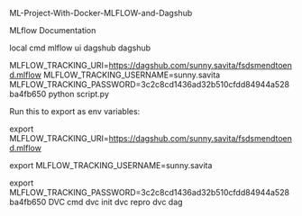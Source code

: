 ML-Project-With-Docker-MLFLOW-and-Dagshub


MLflow
Documentation

local cmd
mlflow ui
dagshub
dagshub

MLFLOW_TRACKING_URI=https://dagshub.com/sunny.savita/fsdsmendtoend.mlflow
MLFLOW_TRACKING_USERNAME=sunny.savita
MLFLOW_TRACKING_PASSWORD=3c2c8cd1436ad32b510cfdd84944a528ba4fb650
python script.py

Run this to export as env variables:

export MLFLOW_TRACKING_URI=https://dagshub.com/sunny.savita/fsdsmendtoend.mlflow

export MLFLOW_TRACKING_USERNAME=sunny.savita

export MLFLOW_TRACKING_PASSWORD=3c2c8cd1436ad32b510cfdd84944a528ba4fb650
DVC cmd
dvc init
dvc repro
dvc dag